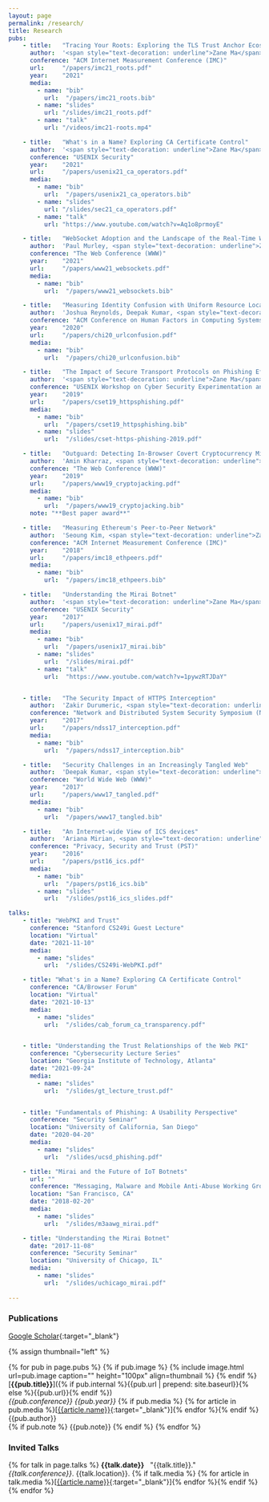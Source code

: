 ```yaml
---
layout: page
permalink: /research/
title: Research
pubs:
    - title:   "Tracing Your Roots: Exploring the TLS Trust Anchor Ecosystem"
      author:  '<span style="text-decoration: underline">Zane Ma</span>, James Austgen, Joshua Mason, Zakir Durumeric, Michael Bailey'
      conference: "ACM Internet Measurement Conference (IMC)"
      url:     "/papers/imc21_roots.pdf"
      year:    "2021"
      media:
        - name: "bib"
          url:  "/papers/imc21_roots.bib"
        - name: "slides"
          url: "/slides/imc21_roots.pdf"
        - name: "talk"
          url: "/videos/imc21-roots.mp4"

    - title:   "What's in a Name? Exploring CA Certificate Control"
      author:  '<span style="text-decoration: underline">Zane Ma</span>, Joshua Mason, Manos Antonakakis, Zakir Durumeric, Michael Bailey'
      conference: "USENIX Security"
      year:    "2021"
      url:     "/papers/usenix21_ca_operators.pdf"
      media:
        - name: "bib"
          url:  "/papers/usenix21_ca_operators.bib"
        - name: "slides"
          url: "/slides/sec21_ca_operators.pdf"
        - name: "talk"
          url: "https://www.youtube.com/watch?v=Aq1o8prmoyE"

    - title:   "WebSocket Adoption and the Landscape of the Real-Time Web"
      author:  'Paul Murley, <span style="text-decoration: underline">Zane Ma</span>, Joshua Mason, Michael Bailey, Amin Kharraz'
      conference: "The Web Conference (WWW)"
      year:    "2021"
      url:     "/papers/www21_websockets.pdf"
      media:
        - name: "bib"
          url:  "/papers/www21_websockets.bib"

    - title:   "Measuring Identity Confusion with Uniform Resource Locators"
      author:  'Joshua Reynolds, Deepak Kumar, <span style="text-decoration: underline">Zane Ma</span>, Rohan Subramanian, Meishan Wu, Martin Shelton, Joshua Mason, Emily Stark, Michael Bailey'
      conference: "ACM Conference on Human Factors in Computing Systems (CHI)"
      year:    "2020"
      url:     "/papers/chi20_urlconfusion.pdf"
      media:
        - name: "bib"
          url:  "/papers/chi20_urlconfusion.bib"

    - title:   "The Impact of Secure Transport Protocols on Phishing Efficacy"
      author:  '<span style="text-decoration: underline">Zane Ma</span>, Joshua Reynolds, Joseph Dickinson, Kaishen Wang, Taylor Judd, Joseph D. Barnes, Joshua Mason, Michael Bailey'
      conference: "USENIX Workshop on Cyber Security Experimentation and Test (CSET)"
      year:    "2019"
      url:     "/papers/cset19_httpsphishing.pdf"
      media:
        - name: "bib"
          url:  "/papers/cset19_httpsphishing.bib"
        - name: "slides"
          url:  "/slides/cset-https-phishing-2019.pdf"

    - title:   "Outguard: Detecting In-Browser Covert Cryptocurrency Mining in the Wild"
      author:  'Amin Kharraz, <span style="text-decoration: underline">Zane Ma</span>, Paul Murley, Charles Lever, Joshua Mason, Andrew Miller, Manos Antonakakis, Michael Bailey'
      conference: "The Web Conference (WWW)"
      year:    "2019"
      url:     "/papers/www19_cryptojacking.pdf"
      media:
        - name: "bib"
          url:  "/papers/www19_cryptojacking.bib"
      note: "**Best paper award**"

    - title:   "Measuring Ethereum's Peer-to-Peer Network"
      author:  'Seoung Kim, <span style="text-decoration: underline">Zane Ma</span>, Siddharth Murali, Joshua Mason, Andrew Miller, Michael Bailey'
      conference: "ACM Internet Measurement Conference (IMC)"
      year:    "2018"
      url:     "/papers/imc18_ethpeers.pdf"
      media:
        - name: "bib"
          url:  "/papers/imc18_ethpeers.bib"

    - title:   "Understanding the Mirai Botnet"
      author:  '<span style="text-decoration: underline">Zane Ma</span>, Manos Antonakakis, Tim April, Michael Bailey, Matt Bernhard, Elie Bursztein, Jaime Cochran, Zakir Durumeric, J. Alex Halderman, Luca Invernizzi, Michalis Kallitsis, Deepak Kumar, Chaz Lever, Joshua Mason, Damian Menscher, Chad Seaman, Nick Sullivan, Kurt Thomas, Yi Zhou'
      conference: "USENIX Security"
      year:    "2017"
      url:     "/papers/usenix17_mirai.pdf"
      media:
        - name: "bib"
          url:  "/papers/usenix17_mirai.bib"
        - name: "slides"
          url:  "/slides/mirai.pdf"
        - name: "talk"
          url:  "https://www.youtube.com/watch?v=1pywzRTJDaY"


    - title:   "The Security Impact of HTTPS Interception"
      author:  'Zakir Durumeric, <span style="text-decoration: underline">Zane Ma</span>, Drew Springall, Richard Barnes, Nick Sullivan, Elie Bursztein, Michael Bailey, J. Alex Halderman, Vern Paxson'
      conference: "Network and Distributed System Security Symposium (NDSS)"
      year:    "2017"
      url:     "/papers/ndss17_interception.pdf"
      media:
        - name: "bib"
          url:  "/papers/ndss17_interception.bib"

    - title:   "Security Challenges in an Increasingly Tangled Web"
      author:  'Deepak Kumar, <span style="text-decoration: underline">Zane Ma</span>, Zakir Durumeric, Ariana Mirian, Joshua Mason, Michael Bailey, J. Alex Halderman'
      conference: "World Wide Web (WWW)"
      year:    "2017"
      url:     "/papers/www17_tangled.pdf"
      media:
        - name: "bib"
          url:  "/papers/www17_tangled.bib"

    - title:   "An Internet-wide View of ICS devices"
      author:  'Ariana Mirian, <span style="text-decoration: underline">Zane Ma</span>, David Adrian, Matthew Tischer, Thasphon Chuenchujit, Tim Yardley, Robin Berthier, Josh Mason, Zakir Durumeric, J. Alex Halderman, Michael Bailey'
      conference: "Privacy, Security and Trust (PST)"
      year:    "2016"
      url:     "/papers/pst16_ics.pdf"
      media:
        - name: "bib"
          url:  "/papers/pst16_ics.bib"
        - name: "slides"
          url:  "/slides/pst16_ics_slides.pdf"

talks:
    - title: "WebPKI and Trust"
      conference: "Stanford CS249i Guest Lecture"
      location: "Virtual"
      date: "2021-11-10"
      media:
        - name: "slides"
          url:  "/slides/CS249i-WebPKI.pdf"

    - title: "What's in a Name? Exploring CA Certificate Control"
      conference: "CA/Browser Forum"
      location: "Virtual"
      date: "2021-10-13"
      media:
        - name: "slides"
          url:  "/slides/cab_forum_ca_transparency.pdf"


    - title: "Understanding the Trust Relationships of the Web PKI"
      conference: "Cybersecurity Lecture Series"
      location: "Georgia Institute of Technology, Atlanta"
      date: "2021-09-24"
      media:
        - name: "slides"
          url:  "/slides/gt_lecture_trust.pdf"


    - title: "Fundamentals of Phishing: A Usability Perspective"
      conference: "Security Seminar"
      location: "University of California, San Diego"
      date: "2020-04-20"
      media:
        - name: "slides"
          url:  "/slides/ucsd_phishing.pdf"

    - title: "Mirai and the Future of IoT Botnets"
      url: ""
      conference: "Messaging, Malware and Mobile Anti-Abuse Working Group (M3AAWG): 42nd General Meeting"
      location: "San Francisco, CA"
      date: "2018-02-20"
      media: 
        - name: "slides"
          url:  "/slides/m3aawg_mirai.pdf"

    - title: "Understanding the Mirai Botnet"
      date: "2017-11-08"
      conference: "Security Seminar"
      location: "University of Chicago, IL"
      media:
        - name: "slides"
          url:  "/slides/uchicago_mirai.pdf"
    
---
```


### Publications

[Google Scholar](https://scholar.google.com/citations?user=Qoy6za0AAAAJ&hl=en){:target="_blank"}

{% assign thumbnail="left" %}

{% for pub in page.pubs %}
{% if pub.image %}
{% include image.html url=pub.image caption="" height="100px" align=thumbnail %}
{% endif %}
[**{{pub.title}}**]({% if pub.internal %}{{pub.url | prepend: site.baseurl}}{% else %}{{pub.url}}{% endif %})<br />
*{{pub.conference}}* *{{pub.year}}*
{% if pub.media %}&nbsp;{% for article in pub.media %}[[{{article.name}}]({{article.url}}){:target="_blank"}]{% endfor %}{% endif %}<br />
{{pub.author}}<br />
{% if pub.note %} {{pub.note}}
{% endif %}
{% endfor %}



### Invited Talks

{% for talk in page.talks %}
**{{talk.date}}**&nbsp;&nbsp;&nbsp;"{{talk.title}}." *{{talk.conference}}*. {{talk.location}}.
{% if talk.media %}&nbsp;{% for article in talk.media %}[[{{article.name}}]({{article.url}}){:target="_blank"}]{% endfor %}{% endif %}
{% endfor %}
